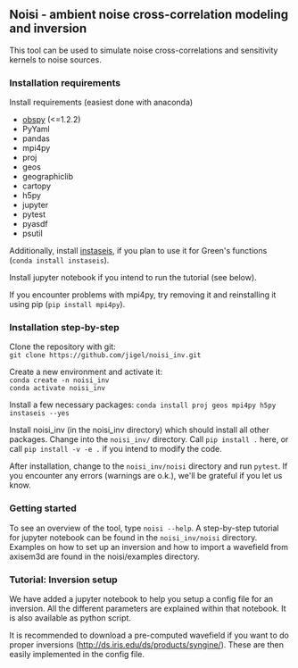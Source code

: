 ## Noisi - ambient noise cross-correlation modeling and inversion

This tool can be used to simulate noise cross-correlations and sensitivity kernels to noise sources.

### Installation requirements

Install requirements (easiest done with anaconda)
- [obspy](https://docs.obspy.org/) (<=1.2.2)
- PyYaml
- pandas
- mpi4py
- proj
- geos
- geographiclib
- cartopy
- h5py
- jupyter
- pytest
- pyasdf
- psutil

Additionally, install [instaseis](http://instaseis.net/), if you plan to use it for Green's functions (`conda install instaseis`).

Install jupyter notebook if you intend to run the tutorial (see below).

If you encounter problems with mpi4py, try removing it and reinstalling it using pip (`pip install mpi4py`).

### Installation step-by-step

Clone the repository with git:  
`git clone https://github.com/jigel/noisi_inv.git`

Create a new environment and activate it:  
`conda create -n noisi_inv`  
`conda activate noisi_inv`

Install a few necessary packages:
`conda install proj geos mpi4py h5py instaseis --yes`  

Install noisi_inv (in the noisi_inv directory) which should install all other packages.
Change into the `noisi_inv/` directory. Call `pip install .` here, or call `pip install -v -e .` if you intend to modify the code.

After installation, change to the `noisi_inv/noisi` directory and run `pytest`. If you encounter any errors (warnings are o.k.), we'll be grateful if you let us know. 

### Getting started
To see an overview of the tool, type `noisi --help`.
A step-by-step tutorial for jupyter notebook can be found in the `noisi_inv/noisi` directory.
Examples on how to set up an inversion and how to import a wavefield from axisem3d are found in the noisi/examples directory.

### Tutorial: Inversion setup
We have added a jupyter notebook to help you setup a config file for an inversion. All the different parameters are explained within that notebook. It is also available as python script. 

It is recommended to download a pre-computed wavefield if you want to do proper inversions (http://ds.iris.edu/ds/products/syngine/). These are then easily implemented in the config file. 



